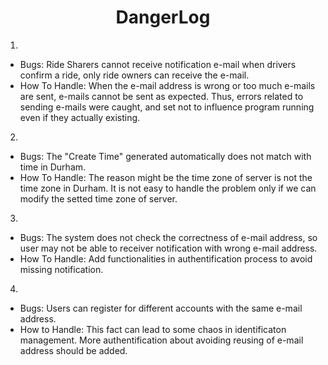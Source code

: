 <h1 align="center">
    DangerLog
</h1>

1.  
- Bugs: Ride Sharers cannot receive notification e-mail when drivers confirm a ride, only ride owners can receive the e-mail.
- How To Handle: When the e-mail address is wrong or too much e-mails are sent, e-mails cannot be sent as expected. Thus, errors related to sending e-mails were caught, and set not to influence program running even if they actually existing.

2.  
- Bugs: The "Create Time" generated automatically does not match with time in Durham.
- How To Handle: The reason might be the time zone of server is not the time zone in Durham. It is not easy to handle the problem only if we can modify the setted time zone of server.

3.  
- Bugs: The system does not check the correctness of e-mail address, so user may not be able to receiver notification with wrong e-mail address.
- How To Handle: Add functionalities in authentification process to avoid missing notification.

4.  
- Bugs: Users can register for different accounts with the same e-mail address.
- How to Handle: This fact can lead to some chaos in identificaton management. More authentification about avoiding reusing of e-mail address should be added.
